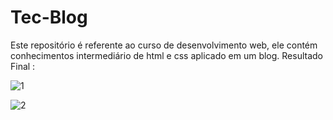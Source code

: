 # Tec-Blog
Este repositório é referente ao curso de desenvolvimento web, ele contém conhecimentos intermediário de html e css aplicado em um blog.
Resultado Final :




![1](https://user-images.githubusercontent.com/73719899/113017846-47a2d200-9156-11eb-9460-fb4e0d02bbf6.png)


![2](https://user-images.githubusercontent.com/73719899/113017851-496c9580-9156-11eb-942e-4a69d5d26b78.png)

